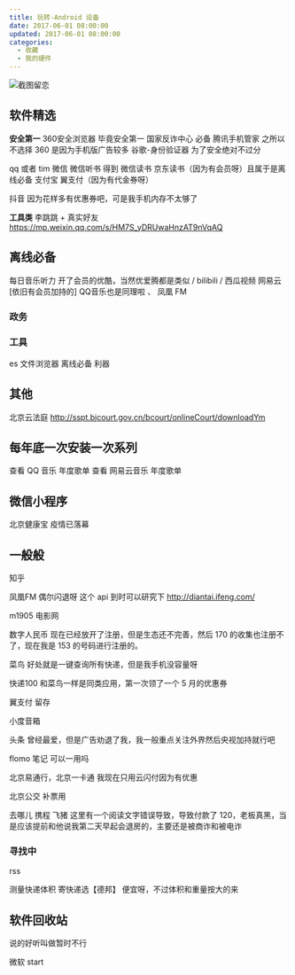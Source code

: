 ```yaml
---
title: 玩转-Android 设备
date: 2017-06-01 08:00:00
updated: 2017-06-01 08:00:00
categories:
  - 收藏
  - 我的硬件
---
```


![截图留恋](/images/收藏-我的硬件/玩转-Android-设备/1662509-3b1988671c31fc11.png)

## 软件精选

**安全第一**
360安全浏览器 毕竟安全第一
国家反诈中心 必备
腾讯手机管家 之所以不选择 360 是因为手机版广告较多
谷歌-身份验证器 为了安全绝对不过分

qq 或者 tim
微信
微信听书 得到
微信读书 京东读书（因为有会员呀）且属于是离线必备
支付宝 翼支付（因为有代金券呀）

抖音 因为花样多有优惠券吧，可是我手机内存不太够了

**工具类**
李跳跳 + 真实好友
<https://mp.weixin.qq.com/s/HM7S_yDRUwaHnzAT9nVqAQ>

## 离线必备

每日音乐听力
开了会员的优酷，当然优爱腾都是类似 / bilibili / 西瓜视频
网易云[依旧有会员加持的] QQ音乐也是同理啦 、 凤凰 FM

### 政务

### 工具

es 文件浏览器 离线必备 利器

## 其他

北京云法庭
<http://sspt.bjcourt.gov.cn/bcourt/onlineCourt/downloadYm>

## 每年底一次安装一次系列

查看 QQ 音乐 年度歌单
查看 网易云音乐 年度歌单

## 微信小程序

北京健康宝 疫情已落幕

## 一般般

知乎

凤凰FM 偶尔闪退呀 这个 api 到时可以研究下
<http://diantai.ifeng.com/>

m1905 电影网

数字人民币
现在已经放开了注册，但是生态还不完善，然后 170 的收集也注册不了，现在我是 153 的号码进行注册的。

菜鸟
好处就是一键查询所有快递，但是我手机没容量呀

快递100
和菜鸟一样是同类应用，第一次领了一个 5 月的优惠券

翼支付 留存

小度音箱

头条 曾经最爱，但是广告劝退了我，我一般重点关注外界然后央视加持就行吧

flomo 笔记 可以一用吗

北京易通行，北京一卡通 我现在只用云闪付因为有优惠

北京公交 补票用

去哪儿 携程 飞猪
这里有一个阅读文字错误导致，导致付款了 120，老板真黑，当是应该提前和他说我第二天早起会退房的，主要还是被商诈和被电诈

### 寻找中

rss

测量快递体积  寄快递选【德邦】 便宜呀，不过体积和重量按大的来

## 软件回收站

说的好听叫做暂时不行

微软 start
